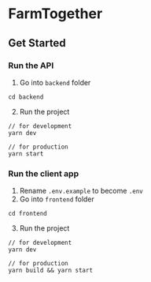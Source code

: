 # FarmTogether

## Get Started

### Run the API

1. Go into `backend` folder

```
cd backend
```

2. Run the project

```
// for development
yarn dev

// for production
yarn start
```

### Run the client app

1. Rename `.env.example` to become `.env`
2. Go into `frontend` folder

```
cd frontend
```

3. Run the project

```
// for development
yarn dev

// for production
yarn build && yarn start
```
